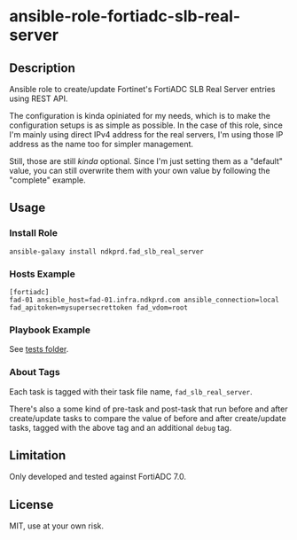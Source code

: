# ansible-role-fortiadc-slb-real-server

## Description

Ansible role to create/update Fortinet's FortiADC SLB Real Server entries using REST API.

The configuration is kinda opiniated for my needs, which is to make the configuration setups is as simple as possible. In the case of this role, since I'm mainly using direct IPv4 address for the real servers, I'm using those IP address as the name too for simpler management.

Still, those are still *kinda* optional. Since I'm just setting them as a "default" value, you can still overwrite them with your own value by following the "complete" example.

## Usage

### Install Role

```
ansible-galaxy install ndkprd.fad_slb_real_server
```

### Hosts Example

```
[fortiadc]
fad-01 ansible_host=fad-01.infra.ndkprd.com ansible_connection=local fad_apitoken=mysupersecrettoken fad_vdom=root
```

### Playbook Example

See [tests folder](tests/).

### About Tags

Each task is tagged with their task file name, `fad_slb_real_server`.

There's also a some kind of pre-task and post-task that run before and after create/update tasks to compare the value of before and after create/update tasks, tagged with the above tag and an additional `debug` tag.

## Limitation

Only developed and tested against FortiADC 7.0.

## License

MIT, use at your own risk.

